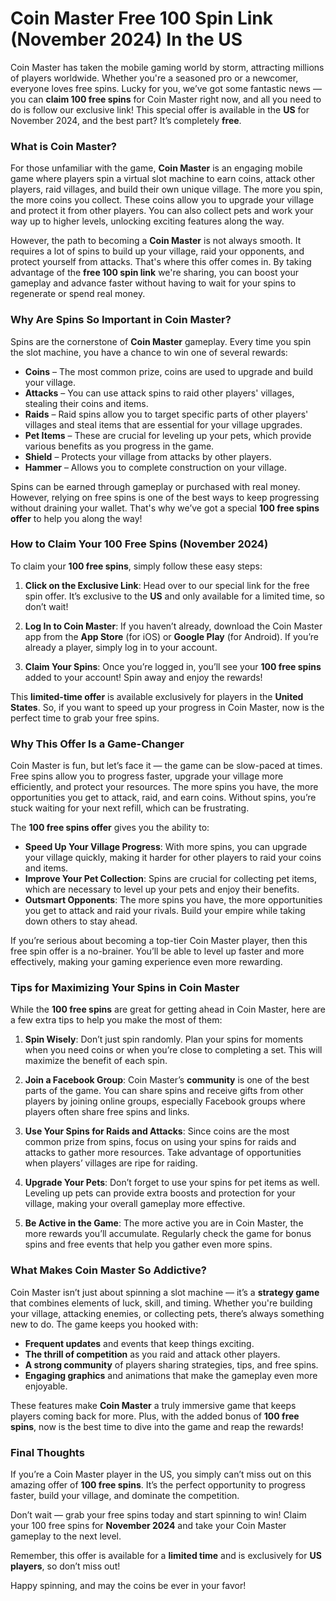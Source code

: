 # Coin Master Free 100 Spin Link (November 2024) In the US

Coin Master has taken the mobile gaming world by storm, attracting millions of players worldwide. Whether you're a seasoned pro or a newcomer, everyone loves free spins. Lucky for you, we’ve got some fantastic news — you can **claim 100 free spins** for Coin Master right now, and all you need to do is follow our exclusive link! This special offer is available in the **US** for November 2024, and the best part? It’s completely **free**.

### What is Coin Master?

For those unfamiliar with the game, **Coin Master** is an engaging mobile game where players spin a virtual slot machine to earn coins, attack other players, raid villages, and build their own unique village. The more you spin, the more coins you collect. These coins allow you to upgrade your village and protect it from other players. You can also collect pets and work your way up to higher levels, unlocking exciting features along the way.

However, the path to becoming a **Coin Master** is not always smooth. It requires a lot of spins to build up your village, raid your opponents, and protect yourself from attacks. That's where this offer comes in. By taking advantage of the **free 100 spin link** we're sharing, you can boost your gameplay and advance faster without having to wait for your spins to regenerate or spend real money.

### Why Are Spins So Important in Coin Master?

Spins are the cornerstone of **Coin Master** gameplay. Every time you spin the slot machine, you have a chance to win one of several rewards:

- **Coins** – The most common prize, coins are used to upgrade and build your village.
- **Attacks** – You can use attack spins to raid other players' villages, stealing their coins and items.
- **Raids** – Raid spins allow you to target specific parts of other players' villages and steal items that are essential for your village upgrades.
- **Pet Items** – These are crucial for leveling up your pets, which provide various benefits as you progress in the game.
- **Shield** – Protects your village from attacks by other players.
- **Hammer** – Allows you to complete construction on your village.

Spins can be earned through gameplay or purchased with real money. However, relying on free spins is one of the best ways to keep progressing without draining your wallet. That's why we’ve got a special **100 free spins offer** to help you along the way!

### How to Claim Your 100 Free Spins (November 2024)

To claim your **100 free spins**, simply follow these easy steps:

1. **Click on the Exclusive Link**: Head over to our special link for the free spin offer. It’s exclusive to the **US** and only available for a limited time, so don’t wait!
   
2. **Log In to Coin Master**: If you haven’t already, download the Coin Master app from the **App Store** (for iOS) or **Google Play** (for Android). If you’re already a player, simply log in to your account.

3. **Claim Your Spins**: Once you’re logged in, you’ll see your **100 free spins** added to your account! Spin away and enjoy the rewards!

This **limited-time offer** is available exclusively for players in the **United States**. So, if you want to speed up your progress in Coin Master, now is the perfect time to grab your free spins.

### Why This Offer Is a Game-Changer

Coin Master is fun, but let’s face it — the game can be slow-paced at times. Free spins allow you to progress faster, upgrade your village more efficiently, and protect your resources. The more spins you have, the more opportunities you get to attack, raid, and earn coins. Without spins, you’re stuck waiting for your next refill, which can be frustrating.

The **100 free spins offer** gives you the ability to:

- **Speed Up Your Village Progress**: With more spins, you can upgrade your village quickly, making it harder for other players to raid your coins and items.
- **Improve Your Pet Collection**: Spins are crucial for collecting pet items, which are necessary to level up your pets and enjoy their benefits.
- **Outsmart Opponents**: The more spins you have, the more opportunities you get to attack and raid your rivals. Build your empire while taking down others to stay ahead.

If you’re serious about becoming a top-tier Coin Master player, then this free spin offer is a no-brainer. You’ll be able to level up faster and more effectively, making your gaming experience even more rewarding.

### Tips for Maximizing Your Spins in Coin Master

While the **100 free spins** are great for getting ahead in Coin Master, here are a few extra tips to help you make the most of them:

1. **Spin Wisely**: Don’t just spin randomly. Plan your spins for moments when you need coins or when you’re close to completing a set. This will maximize the benefit of each spin.
   
2. **Join a Facebook Group**: Coin Master’s **community** is one of the best parts of the game. You can share spins and receive gifts from other players by joining online groups, especially Facebook groups where players often share free spins and links.
   
3. **Use Your Spins for Raids and Attacks**: Since coins are the most common prize from spins, focus on using your spins for raids and attacks to gather more resources. Take advantage of opportunities when players’ villages are ripe for raiding.

4. **Upgrade Your Pets**: Don’t forget to use your spins for pet items as well. Leveling up pets can provide extra boosts and protection for your village, making your overall gameplay more effective.

5. **Be Active in the Game**: The more active you are in Coin Master, the more rewards you’ll accumulate. Regularly check the game for bonus spins and free events that help you gather even more spins.

### What Makes Coin Master So Addictive?

Coin Master isn’t just about spinning a slot machine — it’s a **strategy game** that combines elements of luck, skill, and timing. Whether you're building your village, attacking enemies, or collecting pets, there’s always something new to do. The game keeps you hooked with:

- **Frequent updates** and events that keep things exciting.
- **The thrill of competition** as you raid and attack other players.
- **A strong community** of players sharing strategies, tips, and free spins.
- **Engaging graphics** and animations that make the gameplay even more enjoyable.

These features make **Coin Master** a truly immersive game that keeps players coming back for more. Plus, with the added bonus of **100 free spins**, now is the best time to dive into the game and reap the rewards!

### Final Thoughts

If you’re a Coin Master player in the US, you simply can’t miss out on this amazing offer of **100 free spins**. It’s the perfect opportunity to progress faster, build your village, and dominate the competition. 

Don’t wait — grab your free spins today and start spinning to win! Claim your 100 free spins for **November 2024** and take your Coin Master gameplay to the next level.

Remember, this offer is available for a **limited time** and is exclusively for **US players**, so don’t miss out!

Happy spinning, and may the coins be ever in your favor!
